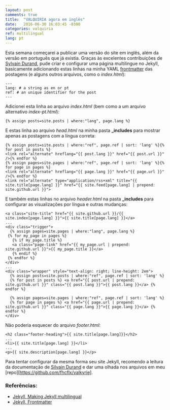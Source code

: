 ```yaml
---
layout: post
comments: true
title:  "VALQUIRIA agora em inglês"
date:   2016-06-30 16:03:45 -0300
categories: valquiria
ref: multilingual
lang: pt
---
```


Esta semana começarei a publicar uma versão do site em inglês, além da versão em português que já existia. Graças às excelentes contribuições de [Sylvain Durand][jekyll-multilingual], pude criar e configurar uma página multilíngue no Jekyll, basicamente adicionando estas linhas na minha YAML [frontmatter][jekyll-frontmatter] das postagens (e alguns outros arquivos, como o _index.html_):

```
---
lang: # a string as en or pt
ref: # an unique identifier for the post
---
```

Adicionei esta linha ao arquivo _index.html_ (bem como a um arquivo alternativo _index-pt.html_):

```
{% assign posts=site.posts | where:"lang", page.lang %}
```

E estas linha ao arquivo _head.html_ na minha pasta **_includes** para mostrar apenas as postagens com a língua correta:

```
{% assign posts=site.posts | where:"ref", page.ref | sort: 'lang' %}{% for post in posts %}
<link rel="alternate" hreflang="{{ post.lang }}" href="{{ post.url }}" />{% endfor %}
{% assign pages=site.pages | where:"ref", page.ref | sort: 'lang' %}{% for page in pages %}
<link rel="alternate" hreflang="{{ page.lang }}" href="{{ page.url }}" />{% endfor %}
<link rel="alternate" type="application/rss+xml" title="{{ site.title[page.lang] }}" href="{{ site.feed[page.lang] | prepend: site.github.url }}">
```

E também estas linhas no arquivo _header.html_ na pasta **_includes** para configurar as visualizações por língua e outras mudanças:

```
<a class="site-title" href="{{ site.github.url }}/{{ site.index[page.lang] }}">{{ site.title[page.lang] }}</a>
...
<div class="trigger">
  {% assign pages=site.pages | where:"lang", page.lang %}
 {% for my_page in pages %}
   {% if my_page.title %}
   <a class="page-link" href="{{ my_page.url | prepend: site.github.url }}">{{ my_page.title }}</a>
   {% endif %}
 {% endfor %}
</div>
...
<div class="wrapper" style="text-align: right; line-height: 2em">
  {% assign posts=site.posts | where:"ref", page.ref | sort: 'lang' %}
  {% for post in posts %} <a href="{{ post.url | prepend: site.github.url }}" class="{{ post.lang }}">{{ post.lang }}</a> {% endfor %}

  {% assign pages=site.pages | where:"ref", page.ref | sort: 'lang' %}
  {% for page in pages %} <a href="{{ page.url | prepend: site.github.url }}" class="{{ page.lang }}">{{ page.lang }}</a> {% endfor %}
</div>

```

Não poderia esquecer do arquivo _footer.html_:

```
<h2 class="footer-heading">{{ site.title[page.lang]}}</h2>
...
<li>{{ site.title[page.lang] }}</li>
...
<p>{{ site.description[page.lang] }}</p>
```

Para tentar configurar da mesma forma seu site Jekyll, recomendo a leitura da documentação de [Silvain Durand][jekyll-multilingual] e dar uma olhada nos arquivos em meu [repo][https://github.com/fhcflx/valkyrie].

### Referências:

- [Jekyll, Making Jekyll multilingual][jekyll-multilingual]
- [Jekyll, Frontmatter][jekyll-frontmatter]

[jekyll-frontmatter]: https://jekyllrb.com/docs/frontmatter/
[jekyll-multilingual]: https://www.sylvaindurand.org/making-jekyll-multilingual/
